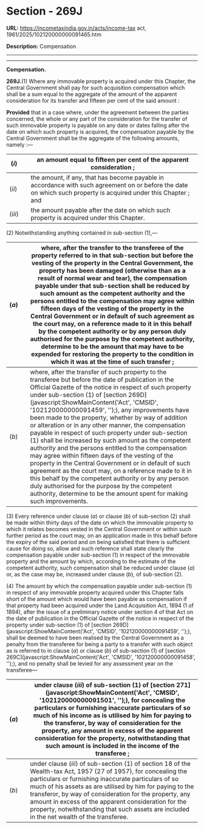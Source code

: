 # Section - 269J

**URL:** https://incometaxindia.gov.in/acts/income-tax act, 1961/2025/102120000000091465.htm

**Description:** Compensation

---

****

**Compensation.**

**269J.**(1) Where any immovable property is acquired under this Chapter, the Central Government shall pay for such acquisition compensation which shall be a sum equal to the aggregate of the amount of the apparent consideration for its transfer and fifteen per cent of the said amount :

**Provided** that in a case where, under the agreement between the parties concerned, the whole or any part of the consideration for the transfer of such immovable property is payable on any date or dates falling after the date on which such property is acquired, the compensation payable by the Central Government shall be the aggregate of the following amounts, namely :—

(_i_)|  |  an amount equal to fifteen per cent of the apparent consideration ;  
---|---|---  
(_ii_)|  |  the amount, if any, that has become payable in accordance with such agreement on or before the date on which such property is acquired under this Chapter ; and  
(_iii_)|  |  the amount payable after the date on which such property is acquired under this Chapter.  
  
(2) Notwithstanding anything contained in sub-section (1),—

(_a_)|  |  where, after the transfer to the transferee of the property referred to in that sub-section but before the vesting of the property in the Central Government, the property has been damaged (otherwise than as a result of normal wear and tear), the compensation payable under that sub-section shall be reduced by such amount as the competent authority and the persons entitled to the compensation may agree within fifteen days of the vesting of the property in the Central Government or in default of such agreement as the court may, on a reference made to it in this behalf by the competent authority or by any person duly authorised for the purpose by the competent authority, determine to be the amount that may have to be expended for restoring the property to the condition in which it was at the time of such transfer ;  
---|---|---  
(_b_)|  |  where, after the transfer of such property to the transferee but before the date of publication in the Official Gazette of the notice in respect of such property under sub-section (1) of [section 269D](javascript:ShowMainContent\('Act', 'CMSID', '102120000000091459', ''\);), any improvements have been made to the property, whether by way of addition or alteration or in any other manner, the compensation payable in respect of such property under sub-section (1) shall be increased by such amount as the competent authority and the persons entitled to the compensation may agree within fifteen days of the vesting of the property in the Central Government or in default of such agreement as the court may, on a reference made to it in this behalf by the competent authority or by any person duly authorised for the purpose by the competent authority, determine to be the amount spent for making such improvements.  
  
(3) Every reference under clause (_a_) or clause (_b_) of sub-section (2) shall be made within thirty days of the date on which the immovable property to which it relates becomes vested in the Central Government or within such further period as the court may, on an application made in this behalf before the expiry of the said period and on being satisfied that there is sufficient cause for doing so, allow and such reference shall state clearly the compensation payable under sub-section (1) in respect of the immovable property and the amount by which, according to the estimate of the competent authority, such compensation shall be reduced under clause (_a_) or, as the case may be, increased under clause (_b_), of sub-section (2).

(4) The amount by which the compensation payable under sub-section (1) in respect of any immovable property acquired under this Chapter falls short of the amount which would have been payable as compensation if that property had been acquired under the Land Acquisition Act, 1894 (1 of 1894), after the issue of a preliminary notice under section 4 of that Act on the date of publication in the Official Gazette of the notice in respect of the property under sub-section (1) of [section 269D](javascript:ShowMainContent\('Act', 'CMSID', '102120000000091459', ''\);), shall be deemed to have been realised by the Central Government as a penalty from the transferee for being a party to a transfer with such object as is referred to in clause (_a_) or clause (_b_) of sub-section (1) of [section 269C](javascript:ShowMainContent\('Act', 'CMSID', '102120000000091458', ''\);), and no penalty shall be levied for any assessment year on the transferee—

(_a_)|  |  under clause (_iii_) of sub-section (1) of [section 271](javascript:ShowMainContent\('Act', 'CMSID', '102120000000091501', ''\);), for concealing the particulars or furnishing inaccurate particulars of so much of his income as is utilised by him for paying to the transferor, by way of consideration for the property, any amount in excess of the apparent consideration for the property, notwithstanding that such amount is included in the income of the transferee ;  
---|---|---  
(_b_)|  |  under clause (_iii_) of sub-section (1) of section 18 of the Wealth-tax Act, 1957 (27 of 1957), for concealing the particulars or furnishing inaccurate particulars of so much of his assets as are utilised by him for paying to the transferor, by way of consideration for the property, any amount in excess of the apparent consideration for the property, notwithstanding that such assets are included in the net wealth of the transferee.